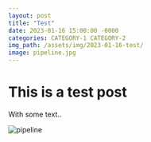```yaml
---
layout: post
title: "Test"
date: 2023-01-16 15:00:00 -0000
categories: CATEGORY-1 CATEGORY-2
img_path: /assets/img/2023-01-16-test/
image: pipeline.jpg
---
```


# This is a test post

With some text..

![pipeline](pipeline.jpg)